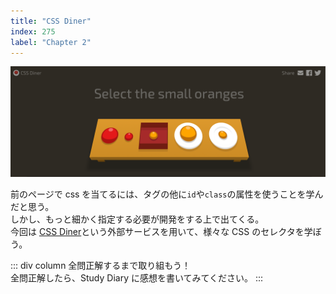 ```yaml
---
title: "CSS Diner"
index: 275
label: "Chapter 2"
---
```


![css-diner](./images/css-diner.png)

前のページで css を当てるには、タグの他に`id`や`class`の属性を使うことを学んだと思う。  
しかし、もっと細かく指定する必要が開発をする上で出てくる。  
今回は [CSS Diner](https://flukeout.github.io/)という外部サービスを用いて、様々な CSS のセレクタを学ぼう。

::: div column
全問正解するまで取り組もう！  
全問正解したら、Study Diary に感想を書いてみてください。
:::
